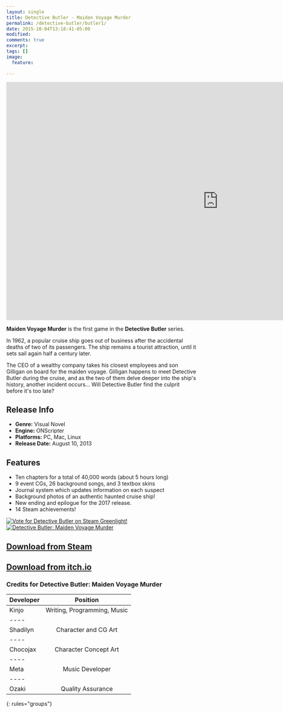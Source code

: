```yaml
---
layout: single
title: Detective Butler - Maiden Voyage Murder
permalink: /detective-butler/butler1/
date: 2015-10-04T13:18:41-05:00
modified:
comments: true
excerpt:
tags: []
image:
  feature:

---
```


<iframe width="1120" height="630" src="https://www.youtube.com/embed/5bl0-VWTTGU" frameborder="0" allowfullscreen></iframe>

__Maiden Voyage Murder__ is the first game in the __Detective Butler__ series.

In 1962, a popular cruise ship goes out of business after the accidental deaths of two of its passengers. The ship remains a tourist attraction, until it sets sail again half a century later.

The CEO of a wealthy company takes his closest employees and son Gilligan on board for the maiden voyage. Gilligan happens to meet Detective Butler during the cruise, and as the two of them delve deeper into the ship's history, another incident occurs… Will Detective Butler find the culprit before it's too late? 

## Release Info
<ul>
  <li><b>Genre:</b> Visual Novel</li>
  <li><b>Engine:</b> ONScripter</li>
  <li><b>Platforms:</b> PC, Mac, Linux</li>
  <li><b>Release Date:</b> August 10, 2013</li>
</ul>

## Features
<ul>
  <li>Ten chapters for a total of 40,000 words (about 5 hours long)</li>
  <li>9 event CGs, 26 background songs, and 3 textbox skins</li>
  <li>Journal system which updates information on each suspect</li>
  <li>Background photos of an authentic haunted cruise ship!</li>
  <li>New ending and epilogue for the 2017 release.</li>
  <li>14 Steam achievements!</li>
</ul>

<a href="https://store.steampowered.com/app/612620/Detective_Butler_Maiden_Voyage_Murder/"><img src="https://www.goldbargames.com/images/thumb3.jpg" alt="Vote for Detective Butler on Steam Greenlight!" /></a>
<a href="http://www.indiedb.com/games/detective-butler-maiden-voyage-murder" title="View Detective Butler: Maiden Voyage Murder on Indie DB" target="_blank"><img src="http://button.indiedb.com/popularity/medium/games/57975.png" alt="Detective Butler: Maiden Voyage Murder" /></a>

## [Download from Steam](http://store.steampowered.com/app/612620/Detective_Butler_Maiden_Voyage_Murder/)

## [Download from itch.io](http://goldbargames.itch.io/detective-butler)

### Credits for Detective Butler: Maiden Voyage Murder

| Developer | Position |
|:--------|:-------:|
| Kinjo   | Writing, Programming, Music   |
|----
| Shadilyn | Character and CG Art   |
|----
| Chocojax | Character Concept Art   |
|----
| Meta | Music Developer   |
|----
| Ozaki   | Quality Assurance   |
{: rules="groups"}
